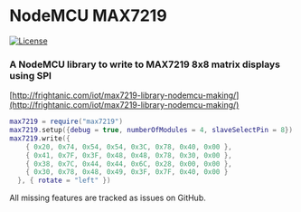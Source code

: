 # NodeMCU MAX7219
[![License](https://img.shields.io/badge/license-MIT-blue.svg?style=flat)](https://github.com/marcelstoer/nodemcu-max7219/blob/master/LICENSE)

### A NodeMCU library to write to MAX7219 8x8 matrix displays using SPI

[http://frightanic.com/iot/max7219-library-nodemcu-making/](http://frightanic.com/iot/max7219-library-nodemcu-making/)


```Lua
max7219 = require("max7219")
max7219.setup({debug = true, numberOfModules = 4, slaveSelectPin = 8})
max7219.write({
    { 0x20, 0x74, 0x54, 0x54, 0x3C, 0x78, 0x40, 0x00 },
    { 0x41, 0x7F, 0x3F, 0x48, 0x48, 0x78, 0x30, 0x00 },
    { 0x38, 0x7C, 0x44, 0x44, 0x6C, 0x28, 0x00, 0x00 },
    { 0x30, 0x78, 0x48, 0x49, 0x3F, 0x7F, 0x40, 0x00 }
  }, { rotate = "left" })
```

All missing features are tracked as issues on GitHub.